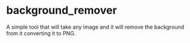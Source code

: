 # background_remover
A simple tool that will take any image and it will remove the background from it converting it to PNG. 
